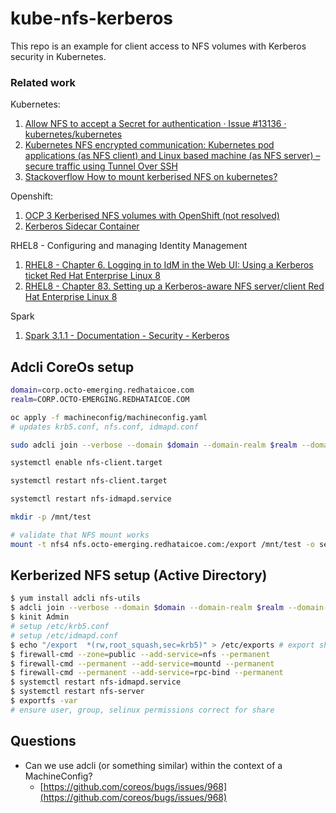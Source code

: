 # kube-nfs-kerberos

This repo is an example for client access to NFS volumes with Kerberos security in Kubernetes.

### Related work

Kubernetes:
1. [Allow NFS to accept a Secret for authentication · Issue #13136 · kubernetes/kubernetes](https://github.com/kubernetes/kubernetes/issues/13136)
1. [Kubernetes NFS encrypted communication: Kubernetes pod applications (as NFS client) and Linux based machine (as NFS server) – secure traffic using Tunnel Over SSH](http://www.zerogbram.com/2019/10/kubernetes-nfs-encrypted-communication.html)
1. [Stackoverflow How to mount kerberised NFS on kubernetes?](https://stackoverflow.com/questions/64574328/how-to-mount-kerberised-nfs-on-kubernetes)

Openshift:
1. [OCP 3 Kerberised NFS volumes with OpenShift (not resolved)](https://access.redhat.com/solutions/3255971)
1. [Kerberos Sidecar Container](https://www.openshift.com/blog/kerberos-sidecar-container)

RHEL8 - Configuring and managing Identity Management
1. [RHEL8 - Chapter 6. Logging in to IdM in the Web UI: Using a Kerberos ticket Red Hat Enterprise Linux 8](https://access.redhat.com/documentation/en-us/red_hat_enterprise_linux/8/html/configuring_and_managing_identity_management/logging-in-to-ipa-in-the-web-ui-using-a-kerberos-ticket_configuring-and-managing-idm)
1. [RHEL8 - Chapter 83. Setting up a Kerberos-aware NFS server/client Red Hat Enterprise Linux 8](https://access.redhat.com/documentation/en-us/red_hat_enterprise_linux/8/html/configuring_and_managing_identity_management/using-automount_configuring-and-managing-idm)

Spark
1. [Spark 3.1.1 - Documentation - Security - Kerberos](https://spark.apache.org/docs/latest/security.html#kerberos)

## Adcli CoreOs setup

```bash
domain=corp.octo-emerging.redhataicoe.com
realm=CORP.OCTO-EMERGING.REDHATAICOE.COM

oc apply -f machineconfig/machineconfig.yaml
# updates krb5.conf, nfs.conf, idmapd.conf

sudo adcli join --verbose --domain $domain --domain-realm $realm --domain-controller $domain --login-type user --login-user Admin

systemctl enable nfs-client.target

systemctl restart nfs-client.target

systemctl restart nfs-idmapd.service

mkdir -p /mnt/test

# validate that NFS mount works
mount -t nfs4 nfs.octo-emerging.redhataicoe.com:/export /mnt/test -o sec=krb5,rw
```

## Kerberized NFS setup (Active Directory)

```bash
$ yum install adcli nfs-utils
$ adcli join --verbose --domain $domain --domain-realm $realm --domain-controller $domain --login-type user --login-user Admin --service-name="host" --service-name="nfs"
$ kinit Admin
# setup /etc/krb5.conf
# setup /etc/idmapd.conf
$ echo "/export  *(rw,root_squash,sec=krb5)" > /etc/exports # export shares in /etc/exports
$ firewall-cmd --zone=public --add-service=nfs --permanent
$ firewall-cmd --permanent --add-service=mountd --permanent
$ firewall-cmd --permanent --add-service=rpc-bind --permanent
$ systemctl restart nfs-idmapd.service
$ systemctl restart nfs-server
$ exportfs -var
# ensure user, group, selinux permissions correct for share
```

## Questions

- Can we use adcli (or something similar) within the context of a MachineConfig?
  - [https://github.com/coreos/bugs/issues/968](https://github.com/coreos/bugs/issues/968)
